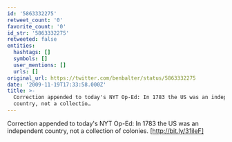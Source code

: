 ```yaml
---
id: '5863332275'
retweet_count: '0'
favorite_count: '0'
id_str: '5863332275'
retweeted: false
entities:
  hashtags: []
  symbols: []
  user_mentions: []
  urls: []
original_url: https://twitter.com/benbalter/status/5863332275
date: '2009-11-19T17:33:58.000Z'
title: >-
  Correction appended to today's NYT Op-Ed: In 1783 the US was an independent
  country, not a collectio…
---
```


Correction appended to today's NYT Op-Ed: In 1783 the US was an independent country, not a collection of colonies. [http://bit.ly/31ileF]
